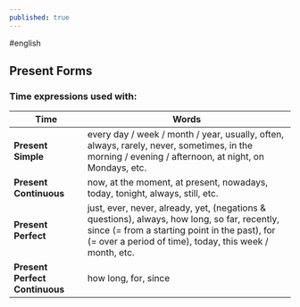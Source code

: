 ```yaml
---
published: true
---
```

\#english

## Present Forms

### Time expressions used with:

Time | Words
--- | ---
 **Present Simple**      			  | every day / week / month / year, usually, often, always, rarely, never, sometimes, in the morning / evening / afternoon, at night, on Mondays, etc. 
**Present Continuous**  			  | now, at the moment, at present, nowadays, today, tonight, always, still, etc.  
 **Present Perfect** 	  			  | just, ever, never, already, yet, (negations & questions), always, how long, so far, recently, since (= from a starting point in the past), for (= over a period of time), today, this week / month, etc.      
 **Present Perfect Continuous** 	  | how long, for, since
